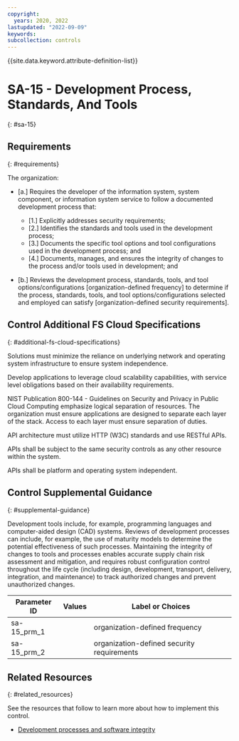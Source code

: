 ```yaml
---
copyright:
  years: 2020, 2022
lastupdated: "2022-09-09"
keywords: 
subcollection: controls
---
```


{{site.data.keyword.attribute-definition-list}}

# SA-15 - Development Process, Standards, And Tools
{: #sa-15}

## Requirements
{: #requirements}

The organization:

- \[a.\] Requires the developer of the information system, system component, or information system service to follow a documented development process that:

  - \[1.\] Explicitly addresses security requirements;
  - \[2.\] Identifies the standards and tools used in the development process;
  - \[3.\] Documents the specific tool options and tool configurations used in the development process; and
  - \[4.\] Documents, manages, and ensures the integrity of changes to the process and/or tools used in development; and

- \[b.\] Reviews the development process, standards, tools, and tool options/configurations [organization-defined frequency] to determine if the process, standards, tools, and tool options/configurations selected and employed can satisfy [organization-defined security requirements].

## Control Additional FS Cloud Specifications
{: #additional-fs-cloud-specifications}

Solutions must minimize the reliance on underlying network and operating system infrastructure to ensure system independence.

Develop applications to leverage cloud scalability capabilities, with service level obligations based on their availability requirements.

NIST Publication 800-144 - Guidelines on Security and Privacy in Public Cloud Computing emphasize logical separation of resources.  The organization must ensure applications are designed to separate each layer of the stack.  Access to each layer must ensure separation of duties.

API architecture must utilize HTTP (W3C) standards and use RESTful APIs. 

APIs shall be subject to the same security controls as any other resource within the system.

APIs shall be platform and operating system independent.

## Control Supplemental Guidance
{: #supplemental-guidance}

Development tools include, for example, programming languages and computer-aided design (CAD) systems. Reviews of development processes can include, for example, the use of maturity models to determine the potential effectiveness of such processes. Maintaining the integrity of changes to tools and processes enables accurate supply chain risk assessment and mitigation, and requires robust configuration control throughout the life cycle (including design, development, transport, delivery, integration, and maintenance) to track authorized changes and prevent unauthorized changes.

| Parameter ID | Values | Label or Choices |
|---|---|---|
| sa-15_prm_1 |  | organization-defined frequency |
| sa-15_prm_2 |  | organization-defined security requirements |


## Related Resources
{: #related_resources}

See the resources that follow to learn more about how to implement this control.

- [Development processes and software integrity](/docs/framework-financial-services?topic=framework-financial-services-shared-development-processes)


